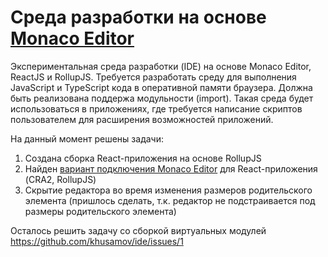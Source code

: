 Среда разработки на основе [Monaco Editor][monaco]
==================================================

Экспериментальная среда разработки (IDE) на основе Monaco Editor, ReactJS и RollupJS.
Требуется разработать среду для выполнения JavaScript и TypeScript кода в оперативной
памяти браузера. Должна быть реализована поддержа модульности (import). Такая среда 
будет использоваться в приложениях, где требуется написание скриптов пользователем для
расширения возможностей приложений.

На данный момент решены задачи:

1) Создана сборка React-приложения на основе RollupJS
2) Найден [вариант подключения Monaco Editor][SurenAt93] для React-приложения (CRA2, RollupJS)
3) Скрытие редактора во время изменения размеров родительского элемента (пришлось сделать, 
   т.к. редактор не подстраивается под размеры родительского элемента)

Осталось решить задачу со сборкой виртуальных модулей
https://github.com/khusamov/ide/issues/1


[SurenAt93]: https://github.com/SurenAt93/monaco-react
[monaco]: https://microsoft.github.io/monaco-editor/